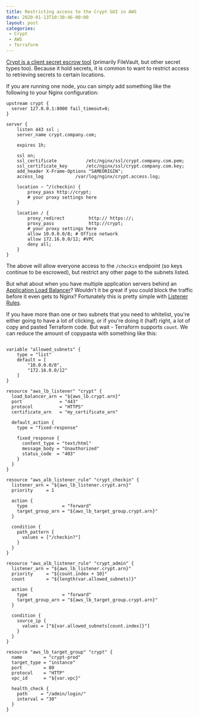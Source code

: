 ```yaml
---
title: Restricting access to the Crypt GUI in AWS
date: 2020-01-13T10:30:46-00:00
layout: post
categories:
 - Crypt
 - AWS
 - Terraform
---
```


[Crypt is a client secret escrow tool](https://github.com/grahamgilbert/crypt-server) (primarily FileVault, but other secret types too). Because it hold secrets, it is common to want to restrict access to retrieving secrets to certain locations.

If you are running one node, you can simply add something like the following to your Nginx configuration:

```
upstream crypt {
  server 127.0.0.1:8000 fail_timeout=0;
}

server {
    listen 443 ssl ;
    server_name crypt.company.com;

    expires 1h;

    ssl on;
    ssl_certificate           /etc/nginx/ssl/crypt.company.com.pem;
    ssl_certificate_key       /etc/nginx/ssl/crypt.company.com.key;
    add_header X-Frame-Options "SAMEORIGIN";
    access_log            /var/log/nginx/crypt.access.log;

    location ~ ^/(checkin) {
		proxy_pass http://crypt;
        # your proxy settings here
    }

    location / {
        proxy_redirect         http:// https://;
        proxy_pass             http://crypt;
        # your proxy settings here
        allow 10.0.0.0/8; # Office network
		allow 172.16.0.0/12; #VPC
		deny all;
    }
}
```

The above will allow everyone access to the `/checkin` endpoint (so keys continue to be escrowed), but restrict any other page to the subnets listed.

But what about when you have multiple application servers behind an [Application Load Balancer](https://docs.aws.amazon.com/elasticloadbalancing/latest/application/introduction.html)? Wouldn't it be great if you could block the traffic before it even gets to Nginx? Fortunately this is pretty simple with [Listener Rules](https://docs.aws.amazon.com/elasticloadbalancing/latest/application/load-balancer-listeners.html#listener-rules).

If you have more than one or two subnets that you need to whitelist, you're either going to have a lot of clicking, or if you're doing it (half) right, a lot of copy and pasted Terraform code. But wait - Terraform supports `count`. We can reduce the amount of copypasta with something like this:

```

variable "allowed_subnets" {
    type = "list"
    default = [
        "10.0.0.0/8",
        "172.16.0.0/12"
    ]
}

resource "aws_lb_listener" "crypt" {
  load_balancer_arn = "${aws_lb.crypt.arn}"
  port              = "443"
  protocol          = "HTTPS"
  certificate_arn   = "my_certificate_arn"

  default_action {
    type = "fixed-response"

    fixed_response {
      content_type = "text/html"
      message_body = "Unauthorized"
      status_code  = "403"
    }
  }
}

resource "aws_alb_listener_rule" "crypt_checkin" {
  listener_arn = "${aws_lb_listener.crypt.arn}"
  priority     = 1

  action {
    type             = "forward"
    target_group_arn = "${aws_lb_target_group.crypt.arn}"
  }

  condition {
    path_pattern {
      values = ["/checkin?"]
    }
  }
}

resource "aws_alb_listener_rule" "crypt_admin" {
  listener_arn = "${aws_lb_listener.crypt.arn}"
  priority     = "${count.index + 10}"
  count        = "${length(var.allowed_subnets)}"

  action {
    type             = "forward"
    target_group_arn = "${aws_lb_target_group.crypt.arn}"
  }

  condition {
    source_ip {
      values = ["${var.allowed_subnets[count.index]}"]
    }
  }
}

resource "aws_lb_target_group" "crypt" {
  name        = "crypt-prod"
  target_type = "instance"
  port        = 80
  protocol    = "HTTP"
  vpc_id      = "${var.vpc}"

  health_check {
    path     = "/admin/login/"
    interval = "30"
  }
}
```
